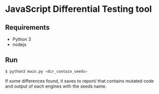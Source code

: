 # JavaScript Differential Testing tool

## Requirements
* Python 3
* nodejs

## Run
```bash
$ python3 main.py <dir_contain_seeds>
```
If some differences found, it saves to report/ that contains mutated code and
output of each engines with the seeds name.
